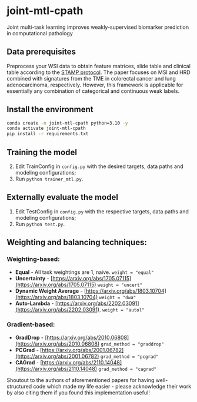 # joint-mtl-cpath
Joint multi-task learning improves weakly-supervised biomarker prediction in computational pathology

## Data prerequisites
Preprocess your WSI data to obtain feature matrices, slide table and clinical table according to the [STAMP protocol](https://github.com/KatherLab/STAMP). The paper focuses on MSI and HRD combined with signatures from the TME in colorectal cancer and lung adenocarcinoma, respectively. However, this framework is applicable for essentially any combination of categorical and continuous weak labels.

## Install the environment
```bash
conda create -n joint-mtl-cpath python=3.10 -y
conda activate joint-mtl-cpath
pip install -r requirements.txt
```

## Training the model
2. Edit TrainConfig in `config.py` with the desired targets, data paths and modeling configurations;
3. Run `python trainer_mtl.py`.

## Externally evaluate the model
1. Edit TestConfig in `config.py` with the respective targets, data paths and modeling configurations;
2. Run `python test.py`.

## Weighting and balancing techniques:

### Weighting-based:
- **Equal** - All task weightings are 1, naive. `weight = "equal"`
- **Uncertainty** - [https://arxiv.org/abs/1705.07115](https://arxiv.org/abs/1705.07115) `weight = "uncert"`
- **Dynamic Weight Average** - [https://arxiv.org/abs/1803.10704](https://arxiv.org/abs/1803.10704) `weight = "dwa"`
- **Auto-Lambda** - [https://arxiv.org/abs/2202.03091](https://arxiv.org/abs/2202.03091). `weight = "autol"`

### Gradient-based:
- **GradDrop** -  [https://arxiv.org/abs/2010.06808](https://arxiv.org/abs/2010.06808) `grad_method = "graddrop"`
- **PCGrad** - [https://arxiv.org/abs/2001.06782](https://arxiv.org/abs/2001.06782) `grad_method = "pcgrad"`
- **CAGrad** - [https://arxiv.org/abs/2110.14048](https://arxiv.org/abs/2110.14048) `grad_method = "cagrad"`

Shoutout to the authors of aforementioned papers for having well-structured code which made my life easier - please acknowledge their work by also citing them if you found this implementation useful!